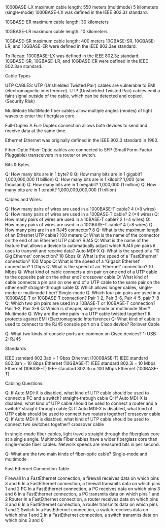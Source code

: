 1000BASE-LX maximum cable length:
550 meters (multimode)
5 kilometers (single-mode)
1000BASE-LX was defined in the IEEE 802.3z standard.

10GBASE-ER maximum cable length:
30 kilometers

10GBASE-LR maximum cable length:
10 kilometers

10GBASE-SR maximum cable length:
400 meters
10GBASE-SR, 10GBASE-LR, and 10GBASE-ER were defined in the IEEE 802.3ae standard.

To Recap: 
1000BASE-LX was defined in the IEEE 802.3z standard.
10GBASE-SR, 10GBASE-LR, and 10GBASE-ER were defined in the IEEE 802.3ae standard.

Cable Types

UTP CABLES: 
UTP (Unshielded Twisted Pair) cables are vulnerable to EMI (electromagnetic interference).
UTP (Unshielded Twisted Pair) cables emit a faint signal outside of the cable, which can be detected and copied. (Security Risk)

MultiMode 
MultiMode fiber cables allow multiple angles (modes) of light waves to enter the fiberglass core.

Full-Duplex
A Full-Duplex connection allows both devices to send and receive data at the same time.

Ethernet
Ethernet was originally defined in the IEEE 802.3 standard in 1983.

Fiber-Optic
Fiber-Optic cables are connected to SFP (Small Form-Factor Pluggable) transceivers in a router or switch.

Bits & Bytes

Q: How many bits are in 1 byte? 
8
Q: How many bits are in 1 gigabit?
1,000,000,000 (1 billion)
Q: How many bits are in 1 kilobit?
1,000 (one thousand)
Q: How many bits are in 1 megabit?
1,000,000 (1 million)
Q: How many bits are in 1 terabit?
1,000,000,000,000 (1 trillion)

Cables and Wires: 

Q: How many pairs of wires are used in a 1000BASE-T cable?
4 (=8 wires)
Q: How many pairs of wires are used in a 100BASE-T cable?
2 (=4 wires)
Q: How many pairs of wires are used in a 10BASE-T cable?
2 (=4 wires)
Q: How many pairs of wires are used in a 10GBASE-T cable?
4 (=8 wires)
Q: How many pins are in an RJ45 connector?
8
Q: What is the maximum length of an Ethernet UTP cable?
100 meters
Q: What is the name of the connector on the end of an Ethernet UTP cable?
RJ45
Q: What is the name of the feature that allows a device to automatically adjust which RJ45 pin pairs it uses to transmit and receive data?
Auto MDI-X
Q: What is the speed of a '10 Gig Ethernet' connection?
10 Gbps
Q: What is the speed of a 'FastEthernet' connection?
100 Mbps
Q: What is the speed of a 'Gigabit Ethernet' connection?
1 Gbps
Q: What is the speed of an 'Ethernet' connection?
10 Mbps
Q: What kind of cable connects a pin pair on one end of a UTP cable to the opposite pair on the other end?
crossover cable
Q: What kind of cable connects a pin pair on one end of a UTP cable to the same pair on the other end?
straight-through cable
Q: Which allows longer cables, single-mode or multimode fiber?
Single-mode
Q: Which four pin pairs are used in a 1000BASE-T or 10GBASE-T connection?
Pair 1-2, Pair 3-6, Pair 4-5, pair 7-8
Q: Which two pin pairs are used in a 10BASE-T or 100BASE-T connection?
Pair 1-2, Pair 3-6
Q: Which is cheaper, single-mode or multimode fiber?
Multimode
Q: Why are the wire pairs in a UTP cable twisted together?
It protects against EMI (Electromagnetic Interference)
Q: What kind of cable is used to connect to the RJ45 console port on a Cisco device?
Rollover Cable

Q: What two kinds of console ports are common on Cisco devices?
1: USB 
2: RJ45

Standards

IEEE standard 802.3ab = 1 Gbps Ethernet (1000BASE-T)
IEEE standard 802.3an = 10 Gbps Ethernet (10GBASE-T)
IEEE standard 802.3i = 10 Mbps Ethernet (10BASE-T)
IEEE standard 802.3u = 100 Mbps Ethernet (100BASE-T)

Cabling Questions: 

Q: If Auto MDI-X is disabled, what kind of UTP cable should be used to connect a PC and a switch?
straight-through cable
Q: If Auto MDI-X is disabled, what kind of UTP cable should be used to connect a router and a switch?
straight-through cable
Q: If Auto MDI-X is disabled, what kind of UTP cable should be used to connect two routers together?
crossover cable
Q: If Auto MDI-X is disabled, what kind of UTP cable should be used to connect two switches together?
crossover cable

In single-mode fiber cables, light travels straight through the fiberglass core at a single angle.
Multimode Fiber cables have a wider fiberglass core than single-mode fiber cables.
Network speeds are measured bits in per second.

Q: What are the two main kinds of fiber-optic cable?
Single-mode and multimode

Fast Ethernet Connection Table

Firewall
In a FastEthernet connection, a firewall receives data on which pins 3 and 6
In a FastEthernet connection, a firewall transmits data on which pins 1 and 2
PC
In a FastEthernet connection, a PC receives data on which pins 3 and 6
In a FastEthernet connection, a PC transmits data on which pins 1 and 2
Router
In a FastEthernet connection, a router receives data on which pins 3 and 6
In a FastEthernet connection, a router transmits data on which pins 1 and 2
Switch
In a FastEthernet connection, a switch receives data on which pins 1 and 2
In a FastEthernet connection, a switch transmits data on which pins 3 and 6
